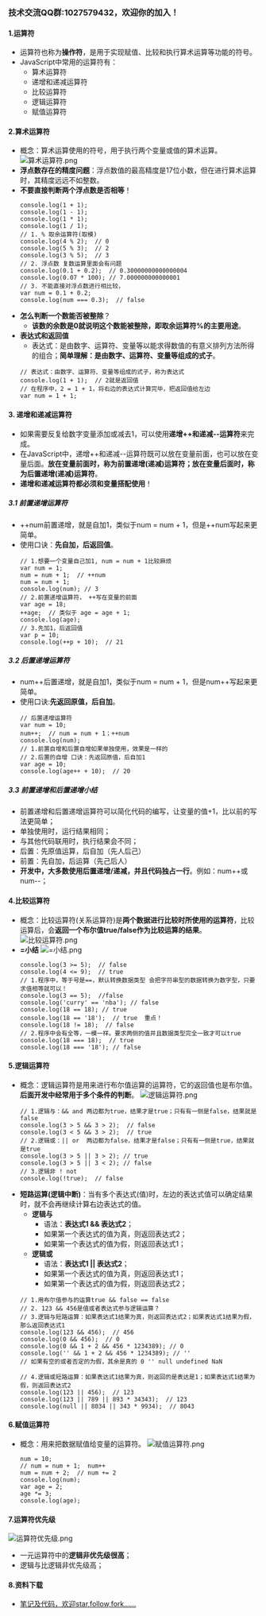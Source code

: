 ### 技术交流QQ群:1027579432，欢迎你的加入！
#### 1.运算符
- 运算符也称为**操作符**，是用于实现赋值、比较和执行算术运算等功能的符号。
- JavaScript中常用的运算符有：
    - 算术运算符
    - 递增和递减运算符
    - 比较运算符
    - 逻辑运算符
    - 赋值运算符
#### 2.算术运算符
- 概念：算术运算使用的符号，用于执行两个变量或值的算术运算。
![算术运算符.png](https://upload-images.jianshu.io/upload_images/13407176-4381531877ba6f48.png?imageMogr2/auto-orient/strip%7CimageView2/2/w/1240)
- **浮点数存在的精度问题**：浮点数值的最高精度是17位小数，但在进行算术运算时，其精度远远不如整数。
- **不要直接判断两个浮点数是否相等**！
    ```
    console.log(1 + 1);
    console.log(1 - 1);
    console.log(1 * 1);
    console.log(1 / 1);
    // 1. % 取余运算符(取模)
    console.log(4 % 2);  // 0
    console.log(5 % 3);  // 2
    console.log(3 % 5);  // 3
    // 2. 浮点数 复数运算里面会有问题
    console.log(0.1 + 0.2);  // 0.30000000000000004
    console.log(0.07 * 100); // 7.000000000000001
    // 3. 不能直接对浮点数进行相比较，
    var num = 0.1 + 0.2;
    console.log(num === 0.3);  // false
    ```
- **怎么判断一个数能否被整除**？
    -  **该数的余数是0就说明这个数能被整除，即取余运算符%的主要用途**。
- **表达式和返回值**
    - 表达式：是由数字、运算符、变量等以能求得数值的有意义排列方法所得的组合；**简单理解：是由数字、运算符、变量等组成的式子**。
    ```
    // 表达式：由数字、运算符、变量等组成的式子，称为表达式
    console.log(1 + 1);  // 2就是返回值
    // 在程序中，2 = 1 + 1，将右边的表达式计算完毕，把返回值给左边
    var num = 1 + 1;
    ```
#### 3. 递增和递减运算符
- 如果需要反复给数字变量添加或减去1，可以使用**递增++和递减--运算符**来完成。
- 在JavaScript中，递增++和递减--运算符既可以放在变量前面，也可以放在变量后面。**放在变量前面时，称为前置递增(递减)运算符；放在变量后面时，称为后置递增(递减)运算符**。
- **递增和递减运算符都必须和变量搭配使用**！
##### 3.1 前置递增运算符
- \++num前置递增，就是自加1，类似于num = num + 1，但是++num写起来更简单。
- 使用口诀：**先自加，后返回值**。
    ```
    // 1.想要一个变量自己加1, num = num + 1比较麻烦
    var num = 1;
    num = num + 1;  // ++num
    num = num + 1;
    console.log(num); // 3
    // 2.前置递增运算符， ++写在变量的前面
    var age = 18;
    ++age;  // 类似于 age = age + 1;
    console.log(age);
    // 3.先加1，后返回值
    var p = 10;
    console.log(++p + 10);  // 21
    ```
##### 3.2 后置递增运算符
- num\++后置递增，就是自加1，类似于num = num + 1，但是num++写起来更简单。
- 使用口诀:**先返回原值，后自加**。
    ```
    // 后置递增运算符
    var num = 10;
    num++;  // num = num + 1；++num
    console.log(num);
    // 1.前置自增和后置自增如果单独使用，效果是一样的
    // 2.后置的自增 口诀：先返回原值，后自加1
    var age = 10;
    console.log(age++ + 10);  // 20
    ```
##### 3.3 前置递增和后置递增小结
- 前置递增和后置递增运算符可以简化代码的编写，让变量的值+1，比以前的写法更简单；
- 单独使用时，运行结果相同；
- 与其他代码联用时，执行结果会不同；
- 后置：先原值运算，后自加（先人后己）
- 前置：先自加，后运算（先己后人）
- **开发中，大多数使用后置递增/递减，并且代码独占一行**。例如：num++或num--；
#### 4.比较运算符
- 概念：比较运算符(关系运算符)是**两个数据进行比较时所使用的运算符**，比较运算后，会**返回一个布尔值true/false作为比较运算的结果**。
![比较运算符.png](https://upload-images.jianshu.io/upload_images/13407176-c35317aa129e5378.png?imageMogr2/auto-orient/strip%7CimageView2/2/w/1240)
- **=小结**
![=小结.png](https://upload-images.jianshu.io/upload_images/13407176-4e16a372ade8a517.png?imageMogr2/auto-orient/strip%7CimageView2/2/w/1240)
    ```
    console.log(3 >= 5);  // false
    console.log(4 <= 9);  // true
    // 1.程序中，等于号是==，默认转换数据类型 会把字符串型的数据转换为数字型，只要求值相等就可以！
    console.log(3 == 5);  //false
    console.log('curry' == 'nba'); // false
    console.log(18 == 18); // true
    console.log(18 == '18');  // true  重点！
    console.log(18 != 18);  // false
    // 2.程序中会有全等，一模一样。要求两侧的值并且数据类型完全一致才可以true
    console.log(18 === 18);  // true
    console.log(18 === '18'); // false
    ```
#### 5.逻辑运算符
- 概念：逻辑运算符是用来进行布尔值运算的运算符，它的返回值也是布尔值。**后面开发中经常用于多个条件的判断**。
![逻辑运算符.png](https://upload-images.jianshu.io/upload_images/13407176-a80a8998279cc9ec.png?imageMogr2/auto-orient/strip%7CimageView2/2/w/1240)
    ```
    // 1.逻辑与：&& and 两边都为true，结果才是true；只有有一侧是false，结果就是false
    console.log(3 > 5 && 3 > 2);  // false
    console.log(3 < 5 && 3 > 2);  // true
    // 2.逻辑或：|| or  两边都为false，结果才是false；只有有一侧是true，结果就是true
    console.log(3 > 5 || 3 > 2); // true
    console.log(3 > 5 || 3 < 2); // false
    // 3.逻辑非 ! not
    console.log(!true);  // false
    ```
- **短路运算(逻辑中断)**：当有多个表达式(值)时，左边的表达式值可以确定结果时，就不会再继续计算右边表达式的值。
    - **逻辑与**
        - 语法：**表达式1 && 表达式2**；
        - 如果第一个表达式的值为真，则返回表达式2；
        - 如果第一个表达式的值为假，则返回表达式1；
    - **逻辑或**
        - 语法：**表达式1 || 表达式2**； 
        - 如果第一个表达式的值为真，则返回表达式1；
        - 如果第一个表达式的值为假，则返回表达式2；
    ```
    // 1.用布尔值参与的运算true && false == false
    // 2. 123 && 456是值或者表达式参与逻辑运算？
    // 3.逻辑与短路运算：如果表达式1结果为真，则返回表达式2；如果表达式1结果为假，那么返回表达式1
    console.log(123 && 456);  // 456
    console.log(0 && 456);  // 0
    console.log(0 && 1 + 2 && 456 * 1234389); // 0
    console.log('' && 1 + 2 && 456 * 1234389); // ''
    // 如果有空的或者否定的为假，其余是真的 0 '' null undefined NaN
    
    // 4.逻辑或短路运算：如果表达式1结果为真，则返回的是表达是1；如果表达式1结果为假，则返回表达式2
    console.log(123 || 456);  // 123
    console.log(123 || 789 || 893 * 34343);  // 123
    console.log(null || 8034 || 343 * 9934);  // 8043
    ```
#### 6.赋值运算符
- 概念：用来把数据赋值给变量的运算符。
![赋值运算符.png](https://upload-images.jianshu.io/upload_images/13407176-953d98f646131e43.png?imageMogr2/auto-orient/strip%7CimageView2/2/w/1240)
    ```
    num = 10;
    // num = num + 1;  num++
    num = num + 2;  // num += 2
    console.log(num);
    var age = 2;
    age *= 3;
    console.log(age);
    ```
#### 7.运算符优先级
![运算符优先级.png](https://upload-images.jianshu.io/upload_images/13407176-5de26cb7ded742c9.png?imageMogr2/auto-orient/strip%7CimageView2/2/w/1240)
- 一元运算符中的**逻辑非优先级很高**；
- 逻辑与比逻辑非优先级高；
#### 8.资料下载
- [笔记及代码，欢迎star,follow,fork......](https://github.com/cdlwhm1217096231/HTML_CSS_JavaScript/tree/master/JavaScript)